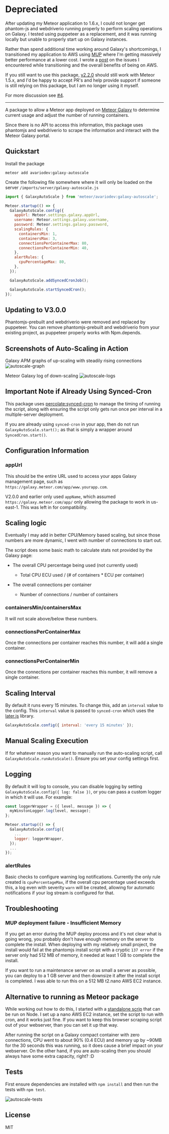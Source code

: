 # Depreciated

After updating my Meteor application to 1.6.x, I could not longer get phantom-js and webdriverio running properly to perform scaling operations on Galaxy. I tested using puppeteer as a replacement, and it was running locally but unable to properly start up on Galaxy instances.

Rather than spend additional time working around Galaxy's shortcomings, I transitioned my application to AWS using [MUP](https://github.com/zodern/meteor-up) where I'm getting massively better performance at a lower cost. I wrote a [post](https://www.erichartzog.com/blog/aws-vs-galaxy-for-meteor-hosting) on the issues I encountered while transitioning and the overall benefits of being on AWS.

If you still want to use this package, [v2.2.0](https://github.com/jehartzog/galaxy-autoscale/releases/tag/v2.2.0) should still work with Meteor 1.5.x, and I'd be happy to accept PR's and help provide support if someone is still relying on this package, but I am no longer using it myself.

For more discussion see [#4](https://github.com/jehartzog/galaxy-autoscale/issues/4).

---

A package to allow a Meteor app deployed on [Meteor Galaxy](https://www.meteor.com/hosting) to determine current usage and adjust the number of running containers.

Since there is no API to access this information, this package uses phantomjs and webdriverio to scrape the information and interact with the Meteor Galaxy portal.

## Quickstart

Install the package
```
meteor add avariodev:galaxy-autoscale
```

Create the following file somewhere where it will only be loaded on the server
`/imports/server/galaxy-autoscale.js`
```js
import { GalaxyAutoScale } from 'meteor/avariodev:galaxy-autoscale';

Meteor.startup(() => {
  GalaxyAutoScale.config({
    appUrl: Meteor.settings.galaxy.appUrl,
    username: Meteor.settings.galaxy.username,
    password: Meteor.settings.galaxy.password,
    scalingRules: {
      containersMin: 1,
      containersMax: 3,
      connectionsPerContainerMax: 80,
      connectionsPerContainerMin: 40,
    },
    alertRules: {
      cpuPercentageMax: 80,
    },
  });

  GalaxyAutoScale.addSyncedCronJob();

  GalaxyAutoScale.startSyncedCron();
});
```

## Updating to V3.0.0

Phantomjs-prebuilt and webdriverio were removed and replaced by puppeteer. You can remove phantomjs-prebuilt and webdriverio from your existing project, as puppeteer properly works with Npm.depends.

## Screenshots of Auto-Scaling in Action

Galaxy APM graphs of up-scaling with steadily rising connections
![autoscale-graph](./img/autoscale-graph.png "Auto-Scale Graph")

Meteor Galaxy log of down-scaling
![autoscale-logs](./img/autoscale-log.png "Auto-Scale Logs")

## Important Note if Already Using Synced-Cron

This package uses [percolate:synced-cron](https://github.com/percolatestudio/meteor-synced-cron) to manage the timing of running the script, along with ensuring the script only gets run once per interval in a multiple-server deployment.

If you are already using `synced-cron` in your app, then do not run `GalaxyAutoScale.start();` as that is simply a wrapper around `SyncedCron.start()`.

## Configuration Information

### appUrl

This should be the entire URL used to access your apps Galaxy management page, such as `https://galaxy.meteor.com/app/www.yourapp.com`.

V2.0.0 and earlier only used `appName`, which assumed `https://galaxy.meteor.com/app/` only allowing the package to work in us-east-1. This was left in for compatibility.

## Scaling logic

Eventually I may add in better CPU/Memory based scaling, but since those numbers are more dynamic, I went with number of connections to start out.

The script does some basic math to calculate stats not provided by the Galaxy page:

- The overall CPU percentage being used (not currently used)
  - Total CPU ECU used / (# of containers * ECU per container)

- The overall connections per container
  - Number of connections / number of containers

### containersMin/containersMax

It will not scale above/below these numbers.

### connectionsPerContainerMax

Once the connections per container reaches this number, it will add a single container.

### connectionsPerContainerMin

Once the connections per container reaches this number, it will remove a single container.

## Scaling Interval

By default it runs every 15 minutes. To change this, add an `interval` value to the config. This `interval` value is passed to `synced-cron` which uses the [later.js](http://bunkat.github.io/later/) library.
```js
GalaxyAutoScale.config({ interval: 'every 15 minutes' });
```

## Manual Scaling Execution

If for whatever reason you want to manually run the auto-scaling script, call `GalaxyAutoScale.runAutoScale()`. Ensure you set your config settings first.

## Logging

By default it will log to console, you can disable logging by setting `GalaxyAutoScale.config({ log: false })`, or you can pass a custom logger in which it will use. For example:

```js
const loggerWrapper = ({ level, message }) => {
  myWinstonLogger.log(level, message);
};

Meteor.startup(() => {
  GalaxyAutoScale.config({
    ...
    logger: loggerWrapper,
  });
  ...
});
```

### alertRules

Basic checks to configure warning log notifications. Currently the only rule created is `cpuPercentageMax`, if the overall cpu percentage used exceeds this, a log even with severity `warn` will be created, allowing for automatic notifications if your log stream is configured for that.

## Troubleshooting

### MUP deployment failure - Insufficient Memory

If you get an error during the MUP deploy process and it's not clear what is going wrong, you probably don't have enough memory on the server to complete the install. When deploying with my relatively small project, the install would fail at the phantomjs install script with a cryptic `137 error` if the server only had 512 MB of memory, it needed at least 1 GB to complete the install.

If you want to run a maintenance server on as small a server as possible, you can deploy to a 1 GB server and then downsize it after the install script is completed. I was able to run this on a 512 MB t2.nano AWS EC2 instance.

## Alternative to running as Meteor package

While working out how to do this, I started with a [standalone scrip](https://github.com/jehartzog/galaxy-phantomjs-autoscale) that can be run on Node. I set up a nano AWS EC2 instance, set the script to run with cron, and it works just fine. If you want to keep this browser scraping script out of your webserver, than you can set it up that way.

After running the script on a Galaxy compact container with zero connections, CPU went to about 90% (0.4 ECU) and memory up by ~90MB for the 30 seconds this was running, so it does cause a brief impact on your webserver. On the other hand, if you are auto-scaling then you should always have some extra capacity, right? :D

## Tests

First ensure dependencies are installed with `npm install` and then run the tests with `npm test`.

![autoscale-tests](./img/tests.png "AutoScale Tests")

## License

MIT
